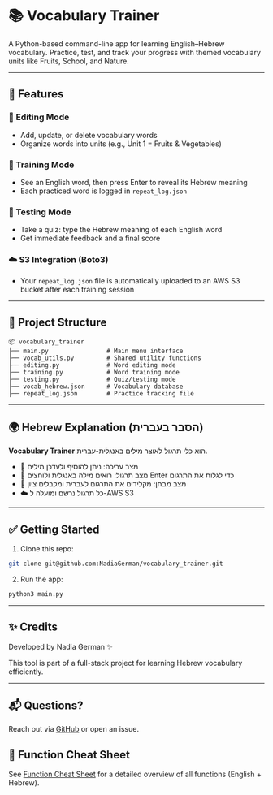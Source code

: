 # 📚 Vocabulary Trainer

A Python-based command-line app for learning English–Hebrew vocabulary.
Practice, test, and track your progress with themed vocabulary units like Fruits, School, and Nature.

---

## 🚀 Features

### 🧩 Editing Mode

* Add, update, or delete vocabulary words
* Organize words into units (e.g., Unit 1 = Fruits & Vegetables)

### 📖 Training Mode

* See an English word, then press Enter to reveal its Hebrew meaning
* Each practiced word is logged in `repeat_log.json`

### 🧪 Testing Mode

* Take a quiz: type the Hebrew meaning of each English word
* Get immediate feedback and a final score

### ☁️ S3 Integration (Boto3)

* Your `repeat_log.json` file is automatically uploaded to an AWS S3 bucket after each training session

---

## 🧠 Project Structure

```
📦 vocabulary_trainer
├── main.py                # Main menu interface
├── vocab_utils.py         # Shared utility functions
├── editing.py             # Word editing mode
├── training.py            # Word training mode
├── testing.py             # Quiz/testing mode
├── vocab_hebrew.json      # Vocabulary database
├── repeat_log.json        # Practice tracking file
```

---

## 🌍 Hebrew Explanation (הסבר בעברית)

**Vocabulary Trainer** הוא כלי תרגול לאוצר מילים באנגלית-עברית.

* 🧩 מצב עריכה: ניתן להוסיף ולעדכן מילים
* 📖 מצב תרגול: רואים מילה באנגלית ולוחצים Enter כדי לגלות את התרגום
* 🧪 מצב מבחן: מקלידים את התרגום לעברית ומקבלים ציון
* ☁️ כל תרגול נרשם ומועלה ל-AWS S3

---

## ✅ Getting Started

1. Clone this repo:

```bash
git clone git@github.com:NadiaGerman/vocabulary_trainer.git
```

2. Run the app:

```bash
python3 main.py
```

---

## ✨ Credits

Developed by Nadia German ✨

This tool is part of a full-stack project for learning Hebrew vocabulary efficiently.

---

## 📬 Questions?

Reach out via [GitHub](https://github.com/NadiaGerman) or open an issue.

## 🧾 Function Cheat Sheet

See [Function Cheat Sheet](vocabulary_trainer_cheat_sheet.md) for a detailed overview of all functions (English + Hebrew).
